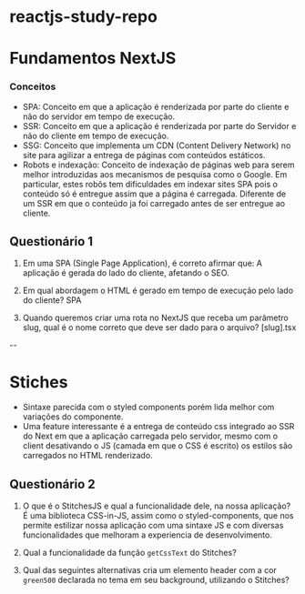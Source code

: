 # reactjs-study-repo

# Fundamentos NextJS

### Conceitos

- SPA:
Conceito em que a aplicação é renderizada por parte do cliente e não do servidor em tempo de execução.
- SSR:
Conceito em que a aplicação é renderizada por parte do Servidor e não do cliente em tempo de execução.
- SSG:
Conceito que implementa um CDN (Content Delivery Network) no site para agilizar a entrega de páginas com conteúdos estáticos.
- Robots e indexação:
Conceito de indexação de páginas web para serem melhor introduzidas aos mecanismos de pesquisa como o Google. Em particular, estes robôs tem dificuldades em indexar sites SPA pois o conteúdo só é entregue assim que a página é carregada. Diferente de um SSR em que o conteúdo ja foi carregado antes de ser entregue ao cliente.

## Questionário 1

1. Em uma SPA (Single Page Application), é correto afirmar que:
A aplicação é gerada do lado do cliente, afetando o SEO.

2. Em qual abordagem o HTML é gerado em tempo de execução pelo lado do cliente?
SPA

3. Quando queremos criar uma rota no NextJS que receba um parâmetro slug, qual é o nome correto que deve ser dado para o arquivo?
[slug].tsx

--

# Stiches

- Sintaxe parecida com o styled components porém lida melhor com variações do componente.
- Uma feature interessante é a entrega de conteúdo css integrado ao SSR do Next em que a aplicação carregada pelo servidor, mesmo com o client desativando o JS (camada em que o CSS é escrito) os estilos são carregados no HTML renderizado.

## Questionário 2

1. O que é o StitchesJS e qual a funcionalidade dele, na nossa aplicação?
É uma biblioteca CSS-in-JS, assim como o styled-components, que nos permite estilizar nossa aplicação com uma sintaxe JS e com diversas funcionalidades que melhoram a experiencia de desenvolvimento.

2. Qual a funcionalidade da função `getCssText` do Stitches?

3. Qual das seguintes alternativas cria um elemento header com a cor `green500` declarada no tema em seu background, utilizando o Stitches?
